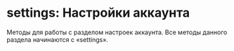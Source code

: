 # settings: Настройки аккаунта

Методы для работы с разделом настроек аккаунта.
Все методы данного раздела начинаются с «settings».
